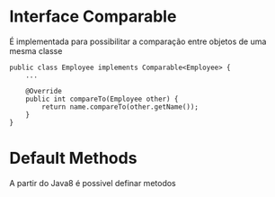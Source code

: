 # Interface Comparable
É implementada para possibilitar a comparação entre objetos de uma mesma classe
```
public class Employee implements Comparable<Employee> {
    ...

    @Override
    public int compareTo(Employee other) {
        return name.compareTo(other.getName());
    }
}
```
# Default Methods
A partir do Java8 é possivel definar metodos 
```
```